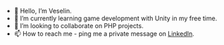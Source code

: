 - 👋 Hello, I’m Veselin.
- 🌱 I’m currently learning game development with Unity in my free time.
- 💞️ I’m looking to collaborate on PHP projects.
- 📫 How to reach me - ping me a private message on <a href="https://www.linkedin.com/in/veselin-mihaylov-89bb87193/">LinkedIn</a>.
